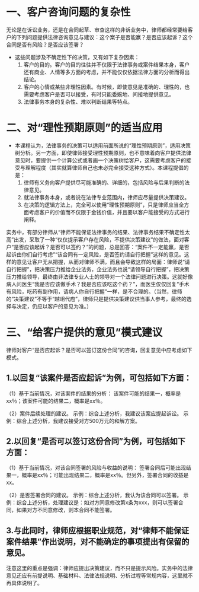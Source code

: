 # 一、客户咨询问题的复杂性
无论是在诉讼业务，还是在合同起草、审查这样的非诉业务中，律师都经常要给客户的下列问题提供法律咨询意见与建议：这个案子是否能赢？是否应该起诉？这个合同是否有风险？是否应该签署？

- 这些问题涉及不确定性下的决策，又有如下复杂因素：
	1. 客户的目的。客户的目的往往并不仅限于法律事务或案件结果本身，客户还有商业、人情等多方面的考虑，并不能仅仅依据法律方面的分析而得出结论。
	2. 客户的心情或某些非理性因素。有时候，即使意见是准确的、理性的，也需要考虑客户是否可以接受，有时只能委婉地、间接地提供意见。
	3. 法律事务本身的复杂性、难以判断结果等特点。
# 二、对“理性预期原则”的适当应用
- 本课程认为，法律事务的决策可以适用前面所说的“理性预期原则”，适用决策树分析。另一方面，即使律师接受理性预期原则，也不意味着向客户提供法律意见时，要提供一个计算公式或者画一个决策树给客户，这需要考虑客户的接受与理解程度（其实就算律师自己也未必完全接受这种方式）。本课程提倡的是：
	1. 律师有义务向客户提供尽可能准确的、详细的，包括风险与后果判断的法律意见。
	2. 就法律事务本身，或者说在法律专业范围内，律师应尽量提供决策建议。
	3. 在决策的逻辑方法上，完全可以使用“理性预期原则”，只是律师应当全方面考虑客户的价值而不仅限于金钱价值，并且要以客户能接受的方式进行阐释。

实务中，有部分律师从“律师不能保证法律事务的结果、法律事务结果不确定性太高”出发，采取了一种“仅仅提示客户存在风险，不提供决策建议”的做法，面对客户“是否应该起诉？是否可以签约？”的问题，总是回答：“案件不一定能赢，是否起诉由你们自行考虑”“该合同有一定风险，是否签约请自行把握”这样的意见。这样的意见让客户无从把握，从而对律师不满，而且会导致这样的局面：律师说“请自行把握”，把决策压力推给企业法务，企业法务也说“请领导自行把握”，把决策压力推给领导，最终由非法律专业人士的领导对一个法律问题进行决策。这就好像病人问医生“我是否应该做手术？我是否应该吃这个药？”，而医生仅仅回复“手术有风险，吃药有副作用，请病人你自行把握”一样，是不合理的。（当然，律师的“决策建议”不等于“越俎代庖”，律师只是提供决策建议供当事人参考，最终的选择与决定，仍应以客户的意见为准。）
# 三、“给客户提供的意见”模式建议
律师对客户“是否应起诉？是否可以签订这份合同”的咨询，回复意见中应考虑如下模式。
## 1.以回复“该案件是否应起诉”为例，可包括如下方面：
（1）基于当前情况，对该案件的结果的分析：
该案件可能的结果一，概率是xx％；该案件可能的结果二，概率是xx％。

（2）案件后续处理的建议。
示例：综合上述分析，我建议该案应提起诉讼。
示例：综合上述分析，我建议接受对方500万元的和解方案。
## 2.以回复“是否可以签订这份合同”为例，可包括如下方面：
（1）基于当前情况，对该合同签署的风险与收益的说明：
签署合同后可能出现结果一，概率是xx％；可能出现结果二，概率是xx％。但另外，签署合同的收益是xx。

（2）是否签署合同的建议。
示例：综合上述分析，我认为该合同可以签署。
示例：综合上述分析，处理建议是：如对方同意修改第x条为xxx，则可以签署合同，如果对方不同意修改，则本合同不能签署。
## 3.与此同时，律师应根据职业规范，对“律师不能保证案件结果”作出说明，对不能确定的事项提出有保留的意见。
注意这里的重点是强调：律师应提出决策建议，而不只是提示风险。实务中的法律意见还应有前提说明、基础材料、法律法规说明、分析过程等常规内容，这里就不再具体说明了。